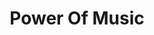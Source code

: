 ---
github_link: 'https://github.com/ADSmith-0/POM'
live_link: '#'
title: 'Power Of Music'
cover_image: '/images/projects/POM.png'
tags: ['Android', 'Java', 'SQL', 'WAMP']
status: 'Completed'
live: 'No'
description: 'The prototype to a dating app, written in Java for Android'
order: 2
featured: false
---